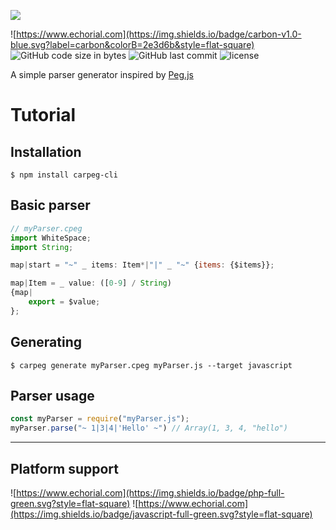 ![](https://echorial.com/Images/carpeg.png)

![https://www.echorial.com](https://img.shields.io/badge/carbon-v1.0-blue.svg?label=carbon&colorB=2e3d6b&style=flat-square)
![GitHub code size in bytes](https://img.shields.io/github/languages/code-size/Echorial/carpeg.svg?style=flat-square)
![GitHub last commit](https://img.shields.io/github/last-commit/Echorial/carpeg.svg?style=flat-square)
![license](https://img.shields.io/github/license/Echorial/carpeg.svg?style=flat-square)

A simple parser generator inspired by [Peg.js](https://girhub.com/pegjs/pegjs)

# Tutorial

## Installation
```
$ npm install carpeg-cli
```

## Basic parser
``` js
// myParser.cpeg
import WhiteSpace;
import String;

map|start = "~" _ items: Item*|"|" _ "~" {items: {$items}};

map|Item = _ value: ([0-9] / String)
{map|
	export = $value;
};

```

## Generating
```
$ carpeg generate myParser.cpeg myParser.js --target javascript
```

## Parser usage
``` js
const myParser = require("myParser.js");
myParser.parse("~ 1|3|4|'Hello' ~") // Array(1, 3, 4, "hello")
```

---

## Platform support
![https://www.echorial.com](https://img.shields.io/badge/php-full-green.svg?style=flat-square)
![https://www.echorial.com](https://img.shields.io/badge/javascript-full-green.svg?style=flat-square)